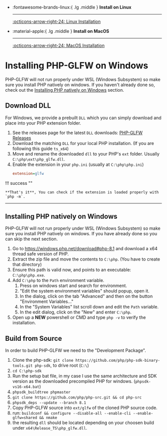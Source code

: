 <div class="grid cards" markdown>

-   :fontawesome-brands-linux:{ .lg .middle } __Install on Linux__

    ---

    [:octicons-arrow-right-24: Linux Installation](./install-linux.md)

-   :material-apple:{ .lg .middle } __Install on MacOS__

    ---

    [:octicons-arrow-right-24: MacOS Installation](./install-macos.md)
</div>

# Installing PHP-GLFW on Windows

PHP-GLFW will not run properly under WSL (Windows Subsystem) so make sure you install PHP natively on windows. 
If you haven't already done so, check out the [Installing PHP natively on Windows](#installing-php-natively-on-windows) section.


## Download DLL

For Windows, we provide a prebuilt `DLL` which you can simply download and place into your PHP extension folder.

 1. See the releases page for the latest `DLL` downloads: [PHP-GLFW Releases](https://github.com/mario-deluna/php-glfw/releases)
 2. Download the matching `DLL` for your local PHP installation. (If you are following this guide `ts_x64`)
 3. Move and rename the downloaded `dll` to your PHP's `ext` folder. Usually `C:\php\ext\php_glfw.dll`. 
 4. Enable the extension in your `php.ini` (usually at `C:\php\php.ini`)
    ```ini
    extension=glfw
    ```

!!! success ""
    
    **That's it**, You can check if the extension is loaded properly with `php -m`.

---

## Installing PHP natively on Windows

PHP-GLFW will not run properly under WSL (Windows Subsystem) so make sure you install PHP natively on windows. If you have already done so you can skip the next section.

1. Go to https://windows.php.net/download#php-8.1 and download a x64 thread safe version of PHP.
2. Extract the zip file and move the contents to `C:\php`. (You have to create that directory)
3. Ensure this path is valid now, and points to an executable: `C:\php\php.exe`.
4. Add `C:\php` to the `Path` environment variable. 
    1. Press on windows start and search for environment.
    2. "Edit the system environment variables" should popup, open it.
    3. In the dialog, click on the tab "Advanced" and then on the button "Environment Variables..."
    4. In the "System Variables" list scroll down and edit the `Path` variable.
    5. In the edit dialog, click on the "New" and enter `C:\php`.
5. Open up a **NEW** powershell or CMD and type `php -v` to verify the installation.


## Build from Source

In order to build PHP-GLFW we need to the "Development Package".

<!--
1. Go to https://windows.php.net/download#php-8.1 and download the x64 thread safe "Development package (SDK to develop PHP extensions)".
2. Place the contents of the downloaded zip into `C:\php`. **If that directory does not exist, please follow the steps "Install PHP"**.
3. Follow the following guide https://wiki.php.net/internals/windows/stepbystepbuild_sdk_2.
4. In the `php-sdk` directory run the following:
    1. run one of the `bat` files for your setup. I used: `phpsdk-vs17-x64.bat`.
    1. phpsdk_deps --update --branch master
    3. Copy PHP-GLFW source into `ext/glfw` of the cloned PHP source code.
5. run: `buildconf && configure --disable-all --enable-cli --enable-glfw=shared && nmake`

another go -->

1. Clone the php-sdk: `git clone https://github.com/php/php-sdk-binary-tools.git php-sdk`, to drive root (`C:\`)
2. `cd C:\php-sdk`
3. Run the setup bat file, in my case I use the same architecture and SDK version as the downloaded precompiled PHP for windows. (`phpsdk-vs16-x64.bat`)
4. `phpsdk_buildtree phpmaster` 
5. `git clone https://github.com/php/php-src.git && cd php-src`
6. `phpsdk_deps --update --branch 8.1`
7. Copy PHP-GLFW source into `ext/glfw` of the cloned PHP source code.
8. run: `buildconf && configure --disable-all --enable-cli --enable-glfw=shared && nmake`
9. the resulting `dll` should be located depending on your choosen build under `x64\Release_TS\php_glfw.dll`. 

